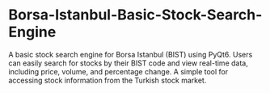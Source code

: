 # Borsa-Istanbul-Basic-Stock-Search-Engine
A basic stock search engine for Borsa Istanbul (BIST) using PyQt6. Users can easily search for stocks by their BIST code and view real-time data, including price, volume, and percentage change. A simple tool for accessing stock information from the Turkish stock market.



